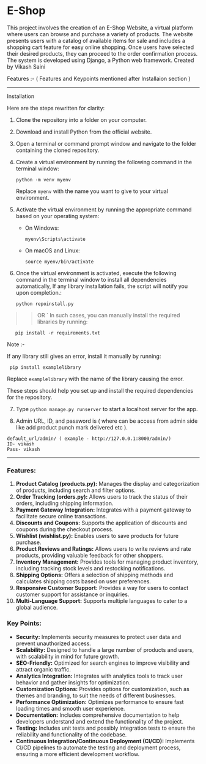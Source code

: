 # E-Shop
This project involves the creation of an E-Shop Website, a virtual platform where users can browse and purchase a variety of products. The website presents users with a catalog of available items for sale and includes a shopping cart feature for easy online shopping. Once users have selected their desired products, they can proceed to the order confirmation process. The system is developed using Django, a Python web framework. Created by Vikash Saini

Features :- ( Features and Keypoints mentioned after Installaion section )

----------------------------------------------------------------------------

Installation 

Here are the steps rewritten for clarity:

1. Clone the repository into a folder on your computer.
2. Download and install Python from the official website.
3. Open a terminal or command prompt window and navigate to the folder containing the cloned repository.
4. Create a virtual environment by running the following command in the terminal window:
   ```
   python -m venv myenv
   ```
   Replace `myenv` with the name you want to give to your virtual environment.
5. Activate the virtual environment by running the appropriate command based on your operating system:
   - On Windows:
     ```
     myenv\Scripts\activate
     ```
   - On macOS and Linux:
     ```
     source myenv/bin/activate
     ```
6. Once the virtual environment is activated, execute the following command in the terminal window to install all dependencies automatically, If any library installation fails, the script will notify you upon completion.:

   ```
   python repoinstall.py
   ```
  >>OR 
`
    In such cases, you can manually install the required libraries by running:
```
   pip install -r requirements.txt
```
  Note :- 
   
   If any library still gives an error, install it manually by running:
   ```
    pip install examplelibrary
   
   ```
  Replace `examplelibrary` with the name of the library causing the error.


These steps should help you set up and install the required dependencies for the repository.


7. Type ``` python manage.py runserver ``` to start a localhost server for the app.
   
9. Admin URL, ID, and password is ( where can be access from admin side like add product punch mark delivered etc ). 
>>
```
default_url/admin/ ( example - http://127.0.0.1:8000/admin/)
ID- vikash
Pass- vikash
```



---------------------------------------------------------------------------------
### Features:
1. **Product Catalog (products.py):** Manages the display and categorization of products, including search and filter options.
2. **Order Tracking (orders.py):** Allows users to track the status of their orders, including shipping information.
3. **Payment Gateway Integration:** Integrates with a payment gateway to facilitate secure online transactions.
4. **Discounts and Coupons:** Supports the application of discounts and coupons during the checkout process.
5. **Wishlist (wishlist.py):** Enables users to save products for future purchase.
6. **Product Reviews and Ratings:** Allows users to write reviews and rate products, providing valuable feedback for other shoppers.
7. **Inventory Management:** Provides tools for managing product inventory, including tracking stock levels and restocking notifications.
8. **Shipping Options:** Offers a selection of shipping methods and calculates shipping costs based on user preferences.
9. **Responsive Customer Support:** Provides a way for users to contact customer support for assistance or inquiries.
10. **Multi-Language Support:** Supports multiple languages to cater to a global audience.

### Key Points:
- **Security:** Implements security measures to protect user data and prevent unauthorized access.
- **Scalability:** Designed to handle a large number of products and users, with scalability in mind for future growth.
- **SEO-Friendly:** Optimized for search engines to improve visibility and attract organic traffic.
- **Analytics Integration:** Integrates with analytics tools to track user behavior and gather insights for optimization.
- **Customization Options:** Provides options for customization, such as themes and branding, to suit the needs of different businesses.
- **Performance Optimization:** Optimizes performance to ensure fast loading times and smooth user experience.
- **Documentation:** Includes comprehensive documentation to help developers understand and extend the functionality of the project.
- **Testing:** Includes unit tests and possibly integration tests to ensure the reliability and functionality of the codebase.
- **Continuous Integration/Continuous Deployment (CI/CD):** Implements CI/CD pipelines to automate the testing and deployment process, ensuring a more efficient development workflow.


